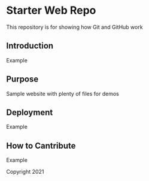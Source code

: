 # Starter Web Repo

This repository is for showing how Git and GitHub work

## Introduction
Example 

## Purpose

Sample website with plenty of files for demos

## Deployment
Example


## How to Cantribute
Example

Copyright 2021

